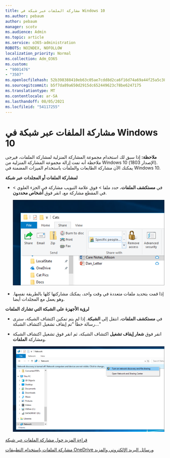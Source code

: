 ```yaml
---
title: مشاركة الملفات عبر شبكة في Windows 10
ms.author: pebaum
author: pebaum
manager: scotv
ms.audience: Admin
ms.topic: article
ms.service: o365-administration
ROBOTS: NOINDEX, NOFOLLOW
localization_priority: Normal
ms.collection: Adm_O365
ms.custom:
- "9001476"
- "3507"
ms.openlocfilehash: 52b398388410eb63c05ae7cdd8d2ca6f16d74a69a44f25a5c38e95bf163e9e02
ms.sourcegitcommit: b5f7da89a650d2915dc652449623c78be6247175
ms.translationtype: MT
ms.contentlocale: ar-SA
ms.lasthandoff: 08/05/2021
ms.locfileid: "54117255"
---
```

# <a name="file-sharing-over-a-network-in-windows-10"></a>مشاركة الملفات عبر شبكة في Windows 10

**ملاحظة:** إذا سبق لك استخدام مجموعة المشاركة المنزلية لمشاركة الملفات، فيرجى ملاحظة أنه تمت إزالة مجموعة المشاركة المنزلية من Windows 10 (الإصدار 1803). يمكنك الآن مشاركة الطابعات والملفات باستخدام الميزات المضمنة في Windows 10.

**لمشاركة الملفات أو المجلدات عبر شبكة**

- في **مستكشف الملفات**، حدد ملفا  > فوق علامة التبويب مشاركة  في الجزء العلوي > في المقطع مشاركة مع، انقر فوق **أشخاص محددون**.

    ![مشاركة ملف مع أشخاص محددين.](media/share-with-specific-people.png)
          
- إذا قمت بتحديد ملفات متعددة في وقت واحد، يمكنك مشاركتها كلها بالطريقة نفسها. وهو يعمل مع المجلدات أيضا.

**لرؤية الأجهزة على الشبكة التي تشارك الملفات**

- في **مستكشف الملفات**، انتقل إلى **الشبكة**. إذا لم يتم تمكين اكتشاف الشبكة، سترى رسالة خطأ "تم إيقاف تشغيل اكتشاف الشبكة..."

- انقر فوق **شعار إيقاف تشغيل** اكتشاف الشبكة، ثم انقر فوق تشغيل اكتشاف الشبكة ومشاركة **الملفات**.

    ![تشغيل اكتشاف الشبكة ومشاركة الملفات.](media/turn-on-network-discovery.png)

[قراءة المزيد حول مشاركة الملفات عبر شبكة](https://support.microsoft.com/help/4092694/windows-10-file-sharing-over-a-network)

[مشاركة الملفات باستخدام التطبيقات OneDrive ورسائل البريد الإلكتروني والمزيد](https://support.microsoft.com/help/4027674/windows-10-share-files-in-file-explorer)
